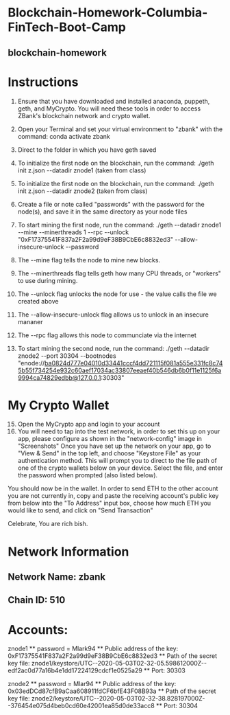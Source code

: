 # Blockchain-Homework-Columbia-FinTech-Boot-Camp

## blockchain-homework
# Instructions
1. Ensure that you have downloaded and installed anaconda, puppeth, geth, and MyCrypto. You will need these tools in order to access ZBank's blockchain network and crypto wallet.
1. Open your Terminal and set your virtual environment to "zbank" with the command: conda activate zbank
2. Direct to the folder in which you have geth saved
3. To initialize the first node on the blockchain, run the command: ./geth init z.json --datadir znode1 (taken from class)
4. To initialize the first node on the blockchain, run the command: ./geth init z.json --datadir znode2 (taken from class) 


6. Create a file or note called "passwords" with the password for the node(s), and save it in the same directory as your node files
7. To start mining the first node, run the command: ./geth --datadir znode1 --mine --minerthreads 1 --rpc --unlock "0xF17375541F837a2F2a99d9eF38B9CbE6c8832ed3" --allow-insecure-unlock --password
8. The --mine flag tells the node to mine new blocks.
9. The --minerthreads flag tells geth how many CPU threads, or "workers" to use during mining. 
10. The --unlock flag unlocks the node for use - the  value calls the file we created above
11. The --allow-insecure-unlock flag allows us to unlock in an insecure mananer
12. The --rpc flag allows this node to communciate via the internet
13.  To start mining the second node, run the command: ./geth --datadir znode2 --port 30304 --bootnodes "enode://ba0824d777e04010d33441cccf4dd721115f081a555e331fc8c745b55f734254e932c60aef17034ac33807eeaef40b546db6b0f11e1125f6a9994ca74829edbb@127.0.0.1:30303"

# My Crypto Wallet 

15. Open the MyCrypto app and login to your account
16. You will need to tap into the test network, in order to set this up on your app, please configure as shown in the "network-config" image in "Screenshots"
Once you have set up the network on your app, go to "View & Send" in the top left, and choose "Keystore File" as your authentication method. This will prompt you to direct to the file path of one of the crypto wallets below on your device. Select the file, and enter the password when prompted (also listed below).

You should now be in the wallet. In order to send ETH to the other account you are not currently in, copy and paste the receiving account's public key from below into the "To Address" input box, choose how much ETH you would like to send, and click on "Send Transaction"

Celebrate, You are rich bish.



# Network Information
## Network Name: zbank
## Chain ID: 510

# Accounts:
znode1 ** password = Mlark94 ** Public address of the key: 0xF17375541F837a2F2a99d9eF38B9CbE6c8832ed3 ** Path of the secret key file: znode1/keystore/UTC--2020-05-03T02-32-05.598612000Z--edf2ac0d77a16b4e1dd17224129cdcf1e0525a29 ** Port: 30303

znode2 ** password = Mlar94 ** Public address of the key: 0x03edDCd87cfB9aCaa608911fdCF6bfE43F08B93a ** Path of the secret key file: znode2/keystore/UTC--2020-05-03T02-32-38.828197000Z--376454e075d4beb0cd60e42001ea85d0de33acc8 ** Port: 30304
